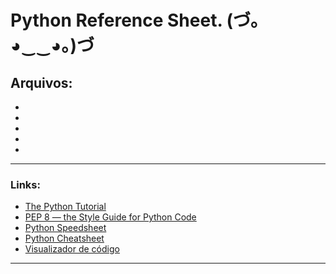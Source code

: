 # Python Reference Sheet. (づ｡◕‿‿◕｡)づ

## Arquivos:

- []()
- []()
- []()
- []()
- []()

---

### Links:

- [The Python Tutorial](https://docs.python.org/3/tutorial/index.html)
- [PEP 8 — the Style Guide for Python Code](https://pep8.org/#pep-8-%E2%80%94-the-style-guide-for-python-code)
- [Python Speedsheet](https://speedsheet.io/s/python)
- [Python Cheatsheet](https://www.pythoncheatsheet.org/)
- [Visualizador de código](https://pythontutor.com/visualize.html#mode=edit)

---
